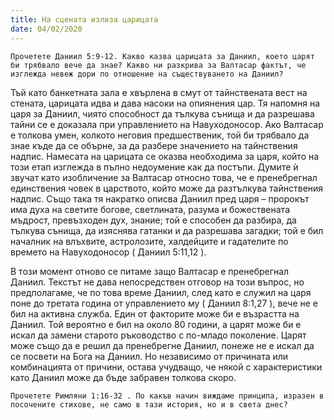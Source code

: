 ```yaml
---
title: На сцената излиза царицата
date: 04/02/2020
---
```


`Прочетете Даниил 5:9-12. Какво казва царицата за Даниил, което царят би трябвало вече да знае? Какво ни разкрива за Валтасар фактът, че изглежда невеж дори по отношение на съществуването на Даниил?`

Тъй като банкетната зала е хвърлена в смут от тайнствената вест на стената, царицата идва и дава насоки на опиянения цар. Тя напомня на царя за Даниил, чиято способност да тълкува сънища и да разрешава тайни се е доказала при управлението на Навуходоносор. Ако Валтасар е толкова умен, колкото неговия предшественик, той би трябвало да знае къде да се обърне, за да разбере значението на тайнствения надпис. Намесата на царицата се оказва необходима за царя, който на този етап изглежда в пълно недоумение как да постъпи. Думите ѝ звучат като изобличение за Валтасар относно това, че е пренебрегнал единствения човек в царството, който може да разтълкува тайнствения надпис. Също така тя накратко описва Даниил пред царя – пророкът има духа на светите богове, светлината, разума и божествената мъдрост, превъзходен дух, знание; той е способен да разбира, да тълкува сънища, да изяснява гатанки и да разрешава загадки; той е бил началник на влъхвите, астролозите, халдейците и гадателите по времето на Навуходоносор ( Даниил 5:11,12 ).

В този момент отново се питаме защо Валтасар е пренебрегнал Даниил. Текстът не дава непосредствен отговор на този въпрос, но предполагаме, че по това време Даниил, след като е служил на царя поне до третата година от управлението му ( Даниил 8:1,27 ), вече не е бил на активна служба. Един от факторите може би е възрастта на Даниил. Той вероятно е бил на около 80 години, а царят може би е искал да замени старото ръководство с по-младо поколение. Царят може също да е решил да пренебрегне Даниил, понеже не е искал да се посвети на Бога на Даниил. Но независимо от причината или комбинацията от причини, остава учудващо, че някой с характеристики като Даниил може да бъде забравен толкова скоро.

`Прочетете Римляни 1:16-32 . По какъв начин виждаме принципа, изразен в посочените стихове, не само в тази история, но и в света днес?`